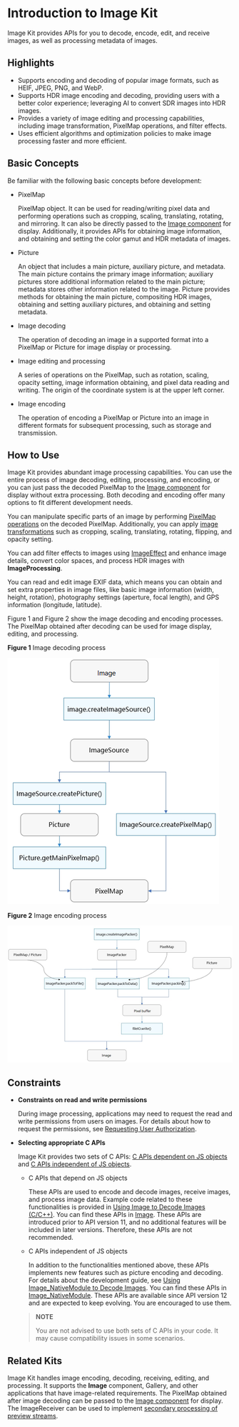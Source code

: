 # Introduction to Image Kit

Image Kit provides APIs for you to decode, encode, edit, and receive images, as well as processing metadata of images.

## Highlights

- Supports encoding and decoding of popular image formats, such as HEIF, JPEG, PNG, and WebP.
- Supports HDR image encoding and decoding, providing users with a better color experience; leveraging AI to convert SDR images into HDR images.
- Provides a variety of image editing and processing capabilities, including image transformation, PixelMap operations, and filter effects.
- Uses efficient algorithms and optimization policies to make image processing faster and more efficient.

## Basic Concepts
Be familiar with the following basic concepts before development:

- PixelMap

  PixelMap object. It can be used for reading/writing pixel data and performing operations such as cropping, scaling, translating, rotating, and mirroring. It can also be directly passed to the [Image component](../../ui/arkts-graphics-display.md) for display. Additionally, it provides APIs for obtaining image information, and obtaining and setting the color gamut and HDR metadata of images.

- Picture
  
  An object that includes a main picture, auxiliary picture, and metadata. The main picture contains the primary image information; auxiliary pictures store additional information related to the main picture; metadata stores other information related to the image. Picture provides methods for obtaining the main picture, compositing HDR images, obtaining and setting auxiliary pictures, and obtaining and setting metadata.

- Image decoding
  
  The operation of decoding an image in a supported format into a PixelMap or Picture for image display or processing.

- Image editing and processing

  A series of operations on the PixelMap, such as rotation, scaling, opacity setting, image information obtaining, and pixel data reading and writing. The origin of the coordinate system is at the upper left corner.

- Image encoding

  The operation of encoding a PixelMap or Picture into an image in different formats for subsequent processing, such as storage and transmission.

## How to Use

Image Kit provides abundant image processing capabilities. You can use the entire process of image decoding, editing, processing, and encoding, or you can just pass the decoded PixelMap to the [Image component](../../ui/arkts-graphics-display.md) for display without extra processing. Both decoding and encoding offer many options to fit different development needs.

You can manipulate specific parts of an image by performing [PixelMap operations](../image/image-pixelmap-operation.md) on the decoded PixelMap. Additionally, you can apply [image transformations](../image/image-transformation.md) such as cropping, scaling, translating, rotating, flipping, and opacity setting.

You can add filter effects to images using [ImageEffect](../image/image-effect-guidelines.md) and enhance image details, convert color spaces, and process HDR images with **ImageProcessing**.

You can read and edit image EXIF data, which means you can obtain and set extra properties in image files, like basic image information (width, height, rotation), photography settings (aperture, focal length), and GPS information (longitude, latitude).

Figure 1 and Figure 2 show the image decoding and encoding processes. The PixelMap obtained after decoding can be used for image display, editing, and processing.

**Figure 1** Image decoding process

![Image development process](figures/image-decoding.png)

**Figure 2** Image encoding process

![Image development process](figures/image-encoding.png)


## Constraints

- **Constraints on read and write permissions**

  During image processing, applications may need to request the read and write permissions from users on images. For details about how to request the permissions, see [Requesting User Authorization](../../security/AccessToken/request-user-authorization.md).

- **Selecting appropriate C APIs**
  
  Image Kit provides two sets of C APIs: [C APIs dependent on JS objects](../../reference/apis-image-kit/image.md) and [C APIs independent of JS objects](../../reference/apis-image-kit/_image___native_module.md).
  - C APIs that depend on JS objects
  
    These APIs are used to encode and decode images, receive images, and process image data. Example code related to these functionalities is provided in [Using Image to Decode Images (C/C++)](image-decoding-native.md). You can find these APIs in [Image](../../reference/apis-image-kit/image.md). These APIs are introduced prior to API version 11, and no additional features will be included in later versions. Therefore, these APIs are not recommended.

  - C APIs independent of JS objects
  
    In addition to the functionalities mentioned above, these APIs implements new features such as picture encoding and decoding. For details about the development guide, see [Using Image_NativeModule to Decode Images](image-source-c.md). You can find these APIs in [Image_NativeModule](../../reference/apis-image-kit/_image___native_module.md). These APIs are available since API version 12 and are expected to keep evolving. You are encouraged to use them.

  > **NOTE**
  >
  > You are not advised to use both sets of C APIs in your code. It may cause compatibility issues in some scenarios.

## Related Kits

Image Kit handles image encoding, decoding, receiving, editing, and processing. It supports the **Image** component, Gallery, and other applications that have image-related requirements. The PixelMap obtained after image decoding can be passed to the [Image component](../../ui/arkts-graphics-display.md) for display. The ImageReceiver can be used to implement [secondary processing of preview streams](../camera/native-camera-preview-imageReceiver.md).


